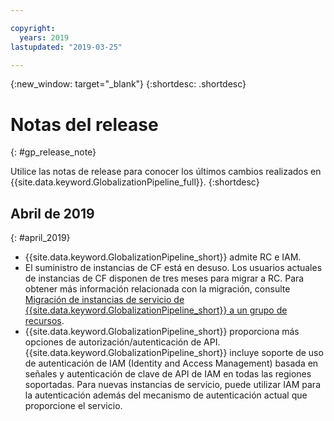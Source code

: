 ```yaml
---

copyright:
  years: 2019
lastupdated: "2019-03-25"

---
```


{:new_window: target="_blank"}
{:shortdesc: .shortdesc}

# Notas del release
{: #gp_release_note}

Utilice las notas de release para conocer los últimos cambios realizados en {{site.data.keyword.GlobalizationPipeline_full}}.
{:shortdesc}

## Abril de 2019
{: #april_2019}

* {{site.data.keyword.GlobalizationPipeline_short}} admite RC e IAM.
* El suministro de instancias de CF está en desuso. Los usuarios actuales de instancias de CF disponen de tres meses para migrar a RC. Para obtener más información relacionada con la migración, consulte [Migración de instancias de servicio de {{site.data.keyword.GlobalizationPipeline_short}} a un grupo de recursos](/docs/GlobalizationPipeline/gp_migration.html).
* {{site.data.keyword.GlobalizationPipeline_short}} proporciona más opciones de autorización/autenticación de API. {{site.data.keyword.GlobalizationPipeline_short}} incluye soporte de uso de autenticación de IAM (Identity and Access Management) basada en señales y autenticación de clave de API de IAM en todas las regiones soportadas. Para nuevas instancias de servicio, puede utilizar IAM para la autenticación además del mecanismo de autenticación actual que proporcione el servicio.
